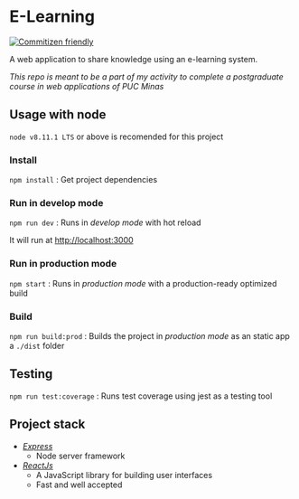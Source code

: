 # E-Learning
[![Commitizen friendly](https://img.shields.io/badge/commitizen-friendly-brightgreen.svg)](http://commitizen.github.io/cz-cli/)

A web application to share knowledge using an e-learning system.

*This repo is meant to be a part of my activity to complete a postgraduate course in web applications of PUC Minas*

## Usage with node

`node v8.11.1 LTS` or above is recomended for this project

### Install
`npm install` : Get project dependencies

### Run in develop mode
`npm run dev` : Runs in *develop mode* with hot reload

It will run at [http://localhost:3000](http://localhost:3000)

### Run in production mode
`npm start` : Runs in *production mode* with a production-ready optimized build

### Build
`npm run build:prod` : Builds the project in *production mode* as an static app a `./dist` folder

## Testing
`npm run test:coverage` : Runs test coverage using jest as a testing tool

## Project stack

- [*Express*](http://expressjs.com/)
  - Node server framework
- [*ReactJs*](https://reactjs.org/)
  - A JavaScript library for building user interfaces
  - Fast and well accepted
